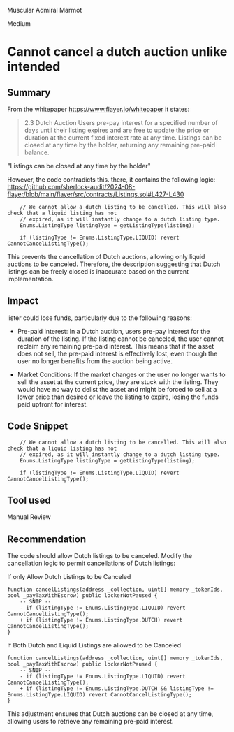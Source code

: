 Muscular Admiral Marmot

Medium

# Cannot cancel a dutch auction unlike intended

## Summary

From the whitepaper https://www.flayer.io/whitepaper it states:

> 2.3 Dutch Auction
> Users pre-pay interest for a specified number of days until their listing expires and are free to update the price or duration at the current fixed interest rate at any time. Listings can be closed at any time by the holder, returning any remaining pre-paid balance.
> 

"Listings can be closed at any time by the holder" 

However, the code contradicts this. there, it contains the following logic:
https://github.com/sherlock-audit/2024-08-flayer/blob/main/flayer/src/contracts/Listings.sol#L427-L430

```solidity
    // We cannot allow a dutch listing to be cancelled. This will also check that a liquid listing has not
    // expired, as it will instantly change to a dutch listing type.
    Enums.ListingType listingType = getListingType(listing);

    if (listingType != Enums.ListingType.LIQUID) revert CannotCancelListingType();
```

This prevents the cancellation of Dutch auctions, allowing only liquid auctions to be canceled. Therefore, the description suggesting that Dutch listings can be freely closed is inaccurate based on the current implementation.

## Impact
lister could lose funds, particularly due to the following reasons:

- Pre-paid Interest: In a Dutch auction, users pre-pay interest for the duration of the listing. If the listing cannot be canceled, the user cannot reclaim any remaining pre-paid interest. This means that if the asset does not sell, the pre-paid interest is effectively lost, even though the user no longer benefits from the auction being active.

- Market Conditions: If the market changes or the user no longer wants to sell the asset at the current price, they are stuck with the listing. They would have no way to delist the asset and might be forced to sell at a lower price than desired or leave the listing to expire, losing the funds paid upfront for interest.

## Code Snippet
```solidity
    // We cannot allow a dutch listing to be cancelled. This will also check that a liquid listing has not
    // expired, as it will instantly change to a dutch listing type.
    Enums.ListingType listingType = getListingType(listing);

    if (listingType != Enums.ListingType.LIQUID) revert CannotCancelListingType();
```

## Tool used
Manual Review

## Recommendation
The code should allow Dutch listings to be canceled. Modify the cancellation logic to permit cancellations of Dutch listings:

If only Allow Dutch Listings to be Canceled

```solidity
function cancelListings(address _collection, uint[] memory _tokenIds, bool _payTaxWithEscrow) public lockerNotPaused {
    -- SNIP -- 
    - if (listingType != Enums.ListingType.LIQUID) revert CannotCancelListingType();
    + if (listingType != Enums.ListingType.DUTCH) revert CannotCancelListingType();
}
```

If Both Dutch and Liquid Listings are allowed to be Canceled
```solidity
function cancelListings(address _collection, uint[] memory _tokenIds, bool _payTaxWithEscrow) public lockerNotPaused {
    -- SNIP -- 
    - if (listingType != Enums.ListingType.LIQUID) revert CannotCancelListingType();
    + if (listingType != Enums.ListingType.DUTCH && listingType != Enums.ListingType.LIQUID) revert CannotCancelListingType();
}
```


This adjustment ensures that Dutch auctions can be closed at any time, allowing users to retrieve any remaining pre-paid interest.

